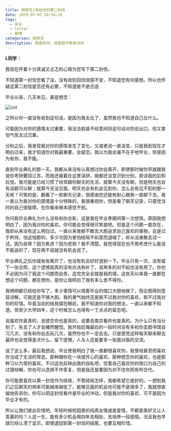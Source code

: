 ```yaml
---
title: 碎碎念|写给你的第二封信
date: 2019-07-07 20:54:28
tags: 
  - 毕业
  - letter
  - 爱情
categories: 碎碎念
description: 我喜欢你，但是我不敢告诉你
---
```


**L同学：**

我现在怀着十分真诚又忐忑的心情为您写下第二封信。

不知道第一封信您看了没，没有收到回信倍感不安，不知道您有何感想。所以也怀疑这第二封信是否还有必要，不知道是不是合适

毕业以来，几天未见，甚是想念：

![cot](\images\lj.jpg)

之所以你一直没有收到这句话，是因为我太怂了，虽然我也不知道自己怂什么。

可能因为对你的感情太过重要，我没法假装不经意间将这句话对你说出口，但又害怕气氛太过沉重。

分别之后，我发现我对你的感情发生了变化，又或者说一直没变，只是我到现在才明白过来，我才知道你对我最重要，会留恋。我以为我会毫不在乎地毕业，但是因为有你，我不能。

直到毕业典礼的那一天，我都从来没有认真想过你会离开，即使那时候你早就跟我说你考研要回江苏，而我还接着在这里读研，我都还没意识到分别，原谅我的后知后觉。我可能是已经习惯了经常跟你聊天的生活，就算今天没有聊，但是明天也会有话题可以聊；就算今天没见面，明天也会有机会见到你，怎么会有见不到的那一天呢？可笑的是，翻看了一些聊天记录，很感谢您还能有耐心跟我一直聊下去。我一直认为我对你的感情是十分特殊的，我很重视你，但是看了聊天记录，只感觉当时的自己很智障，在你看来根本感觉不到。

你问我毕业典礼为什么没有和你合影，这是我在毕业季期间第一次想哭。原因我想明白了，因为我对你的喜欢。你可能会觉得很可笑是吧。但是这个问题一直存在，我却从来没有这么明白过。一直以来我都不敢去大胆追求自己喜欢的事物，总是过于矜持，怕这怕那的，多少次因为害怕结局不如意而退缩了，却从没勇敢去试一试。因为自卑？因为焦虑？因为悲观？我不清楚。我觉得现在也不用考虑什么能说不能说的了，现在再不说就没有机会说了。

毕业典礼之后你就匆匆离开了，也没有机会好好道别一下。毕业只有一次，没有留下一张合照，这个遗憾我真的没有办法弥补了，说再多的对不起也没有用了。你也不必因为问了我这个问题而自责，这完完全全就是我的错。这些天以来我一直都在想这个问题，都在想你，是你让我明白了我有多么舍不得你。

我明明都已经给你写了，多少事情可以借着毕业的借口大胆地做了，而企图得到宽容谅解，可我还是不够大胆。我的勇气始终还是抵不过我对你的喜欢，抵不过我对你的珍惜。毕竟当初的结局摆在眼前，我不知道你对我的想法，一直以来都不知道。但至少大学四年，这个时候怎么也得有一丁点点的留恋吧。

说喜欢你是真的，说想念你也是真的，说要去南京看你也是真的。为什么只有当分别了、失去了人才会幡然醒悟。我开始后悔最后的一段时间没有多和你去图书馆自习几次，没有和你出去玩几次，虽然你也不一定会去。只是感觉这样每天聊来聊去最终也会觉得差点什么，留下遗憾，人与人还是要多一些面对面的交流。

说了这么多，最后我想说，毕业使我明白了我一直都很喜欢你，我曾经甚至把喜欢你当成了生活的常态，那种跟你在一块很开心的喜欢，那种想念你的喜欢，也是那种习以为常的喜欢。不过这也反映出我的自私吧，仗着自己喜欢你的借口为自己的过错辩解。你也可以选择不作答复，但是我还是要因为对不住你而有所交代。

你可能更喜欢以第一封信作为结局，不管结局怎样，我都希望它是好的。一想到我们之后聊天的频率可能越来越低了，能够见面的机会也可能不是很多了，我就想直接地告诉你。你可以把这封信看作是毕业的冲动，但是我对你的喜欢，可不是因为毕业才有的。

所以让我们彼此珍惜吧，年轻时候校园里的纯真友情或是爱情，不都是美好又让人羡慕的吗？人这一生，能有多少机会用四年去相处、去培养一段感情。况且我也早就已经认清了显示，即使退回到第一封信的结尾，也要互相珍惜。